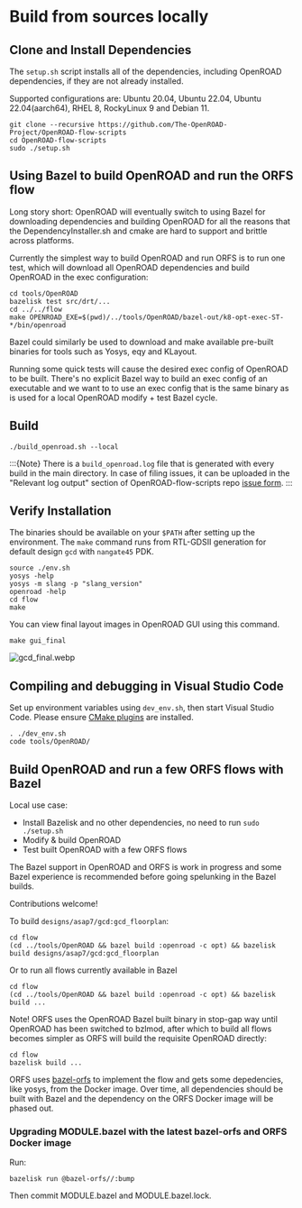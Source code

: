 # Build from sources locally

## Clone and Install Dependencies

The `setup.sh` script installs all of the dependencies, including OpenROAD dependencies, if they are not already installed.

Supported configurations are: Ubuntu 20.04, Ubuntu 22.04, Ubuntu 22.04(aarch64), RHEL 8, RockyLinux 9 and Debian 11.

``` shell
git clone --recursive https://github.com/The-OpenROAD-Project/OpenROAD-flow-scripts
cd OpenROAD-flow-scripts
sudo ./setup.sh
```

## Using Bazel to build OpenROAD and run the ORFS flow

Long story short: OpenROAD will eventually switch to using Bazel for downloading dependencies and building OpenROAD for all the reasons that the DependencyInstaller.sh and cmake are hard to support and brittle across platforms.

Currently the simplest way to build OpenROAD and run ORFS is to run one test, which will download all OpenROAD dependencies and build OpenROAD in the exec configuration:

``` shell
cd tools/OpenROAD
bazelisk test src/drt/...
cd ../../flow
make OPENROAD_EXE=$(pwd)/../tools/OpenROAD/bazel-out/k8-opt-exec-ST-*/bin/openroad
```

Bazel could similarly be used to download and make available pre-built binaries for tools such as Yosys, eqy and KLayout.

Running some quick tests will cause the desired exec config of OpenROAD to be built. There's no explicit Bazel way to build an exec config of an executable and we want to to use an exec config that is the same binary as is used for a local OpenROAD modify + test Bazel cycle.

## Build

``` shell
./build_openroad.sh --local
```
:::{Note}
There is a `build_openroad.log` file that is generated with every
build in the main directory. In case of filing issues, it can be uploaded
in the "Relevant log output" section of OpenROAD-flow-scripts repo
[issue form](https://github.com/The-OpenROAD-Project/OpenROAD-flow-scripts/issues/new?assignees=&labels=&template=bug_report_with_orfs.yml).
:::

## Verify Installation

The binaries should be available on your `$PATH` after setting
up the environment. The `make` command runs from RTL-GDSII generation for default design `gcd` with `nangate45` PDK. 

``` shell
source ./env.sh
yosys -help
yosys -m slang -p "slang_version"
openroad -help
cd flow
make
```

You can view final layout images in OpenROAD GUI using this command.

``` shell
make gui_final
```

![gcd_final.webp](../images/gcd_final.webp)

## Compiling and debugging in Visual Studio Code

Set up environment variables using `dev_env.sh`, then start Visual Studio Code. Please ensure [CMake plugins](https://code.visualstudio.com/docs/cpp/cmake-linux) are installed.

``` shell
. ./dev_env.sh
code tools/OpenROAD/
```

## Build OpenROAD and run a few ORFS flows with Bazel

Local use case:

- Install Bazelisk and no other dependencies, no need to run `sudo ./setup.sh`
- Modify & build OpenROAD
- Test built OpenROAD with a few ORFS flows

The Bazel support in OpenROAD and ORFS is work in progress and some Bazel experience is recommended before going spelunking in the Bazel builds.

Contributions welcome!

To build `designs/asap7/gcd:gcd_floorplan`:

    cd flow
    (cd ../tools/OpenROAD && bazel build :openroad -c opt) && bazelisk build designs/asap7/gcd:gcd_floorplan

Or to run all flows currently available in Bazel

    cd flow
    (cd ../tools/OpenROAD && bazel build :openroad -c opt) && bazelisk build ...

Note! ORFS uses the OpenROAD Bazel built binary in stop-gap way until OpenROAD has been switched to bzlmod, after which to build all flows becomes simpler as ORFS will build the requisite OpenROAD directly:

    cd flow
    bazelisk build ...

ORFS uses [bazel-orfs](https://github.com/The-OpenROAD-Project/bazel-orfs) to implement the flow and gets some depedencies, like yosys, from the Docker image. Over time, all dependencies should be built with Bazel and the dependency on the ORFS Docker image will be phased out.

### Upgrading MODULE.bazel with the latest bazel-orfs and ORFS Docker image

Run:

    bazelisk run @bazel-orfs//:bump

Then commit MODULE.bazel and MODULE.bazel.lock.
